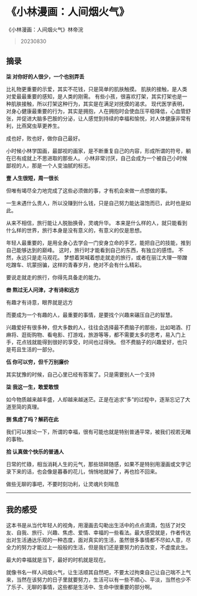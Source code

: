 # 《小林漫画：人间烟火气》
《小林漫画：人间烟火气》林帝浣

> 20230830

## 摘录

**柒 对你好的人很少，一个也别弄丢**

比礼物更重要的示爱，其实不花钱，只是简单的肌肤触摸。 肌肤的接触，是人类对爱最最重要的感知，是人类的刚需。 有些小孩，很喜欢打架，其实打架也是一种肌肤接触，所以打架这种行为，其实是在满足对抚摸的渴求。 现代医学表明，对身心健康最重要的行为，其实是拥抱，人在拥抱时会使血压平稳降低，心血管舒张，并促进大脑多巴胺的分泌，让人感觉到持续的幸福和愉悦，对人体健康非常有利，比燕窝虫草更养生。

成也好，败也好，做你自己最好。

小时候小林学国画，最鄙视的画家，是不断重复自己的内容，形成所谓的符号，躺在已有成就上不思进取的那些人。 小林非常讨厌，自己会成为一个被自己小时候鄙视的人，那是一个人变油腻的标志。

**壹 人生很短，周一很长**

但唯有竭尽全力地完成了这些必须做的事，才有机会来做一点想做的事。

一生未遇什么贵人，所以没赚到什么钱，只是自己努力能达温饱而已，此时也是如此。

从来不相信，旅行能让人脱胎换骨，灵魂升华。 本来是什么样的人，就只能看到什么样的世界，旅行本身是没有意义的，有意义的仅是思想。

年轻人最重要的，是用全身心去学会一门安身立命的手艺，能把自己的技能，推到自己能够达到的巅峰。 这时，旅行时才能看到自己的东西，有独立的感悟。 不然，永远只是走马观花。 梦想着哭喊着想走就走的旅行，或者在丽江大理一带蹭吃蹭车、坑蒙拐骗，这样的青春岁月，绝对不会有什么精彩。

要说走就走的旅行，你得先具备走的能力。

**叁 熬过无人问津，才有诗和远方**


有趣才有诗意，眼界就是远方

而要成为一个有趣的人，最重要的事情，是要找个兴趣来碾压自己的智慧。

兴趣爱好有很多种，但大多数的人，往往会选择最不费脑子的那些，比如喝酒、打麻将、逛街购物、看电影、打游戏，旅游等等，都不需要太多的思考，易入门上手，花点钱就能得到很好的享受，时间也过得快。 但不费脑子的兴趣爱好，也只是苟且生活的一部分。

**伍 你可以穷，但千万别廉价**

其实犹豫的时候，自己心里已经有答案了。只是需要别人一个支持

**柒 我这一生，敢爱敢恨**

如今物质越来越丰盛，人却越来越迷茫。正是在追求“多”的过程中，逐渐忘记了大道至简的真理。

**捌 焦虑了吗？解药在此**

我们可以推论一下，所谓的幸福，很有可能也就是特别普通平常，被我们视若无睹的事物。

**拾 认真做个快乐的普通人**

日常的忙碌，相当消耗人生的元气，那些琐碎随感，如果不是特别用漫画或文字记录下来的话，也会像是暮春的花儿，悄悄地就掉了，再也捡不回来。

做些无聊的事吧，不要时刻功利，让灵魂片刻喘息

---

## 我的感受

这本书是从当代年轻人的视角，用漫画去勾勒出生活中的点点滴滴，包括了对交友、自我、旅行、兴趣、焦虑、爱情、幸福的一些看法。最大感受就是，作者传达出对生活通达乐观的一种态度，面对真实的生活，虽然很多事情都不尽如人意，尽全力的努力才能过上一般般的生活，但是我们还是要努力的去改变，不虚度此生。

最大的幸福就是当下，最好的时机就是现在。

就像书名一样人间烟火气，让生活顺其自然吧，不要太过拘束自己让自己喘不上气来，当然在该努力的日子里就要努力，生活可以有一些不顺心、平淡，当然也少不了乐子、无聊的事情，这些都是生活中、生命中很重要的部分啊。
